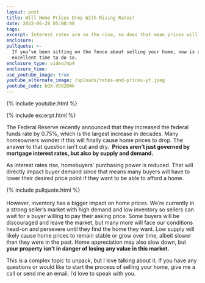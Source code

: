 ```yaml
---
layout: post
title: Will Home Prices Drop With Rising Rates?
date: 2022-06-28 05:00:00
tags:
excerpt: Interest rates are on the rise, so does that mean prices will come down?
enclosure:
pullquote: >-
  If you’ve been sitting on the fence about selling your home, now is an
  excellent time to do so.
enclosure_type: video/mp4
enclosure_time:
use_youtube_image: true
youtube_alternate_image: /uploads/rates-and-prices-yt.jpeg
youtube_code: bQX-VD92DWk
---
```

{% include youtube.html %}

{% include excerpt.html %}

The Federal Reserve recently announced that they increased the federal funds rate by 0.75%, which is the largest increase in decades. Many homeowners wonder if this will finally cause home prices to drop. The answer to that question isn’t cut and dry.&nbsp; **Prices aren’t just governed by mortgage interest rates, but also by supply and demand.**

As interest rates rise, homebuyers’ purchasing power is reduced. That will directly impact buyer demand since that means many buyers will have to lower their desired price point if they want to be able to afford a home.

{% include pullquote.html %}<br><br>However, inventory has a bigger impact on home prices. We’re currently in a strong seller’s market with high demand and low inventory so sellers can wait for a buyer willing to pay their asking price. Some buyers will be discouraged and leave the market, but many more will face our conditions head-on and persevere until they find the home they want. Low supply will likely cause home prices to remain stable or grow over time, albeit slower than they were in the past. Home appreciation may also slow down, but **your property isn’t in danger of losing any value in this market.**

This is a complex topic to unpack, but I love talking about it. If you have any questions or would like to start the process of selling your home, give me a call or send me an email. I’d love to speak with you.

<br>&nbsp;
